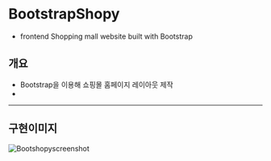 # BootstrapShopy
- frontend
Shopping mall website built with Bootstrap 


## 개요<br/>

- Bootstrap을 이용해 쇼핑몰 홈페이지 레이아웃 제작
- 
----------------
## 구현이미지

![Bootshopyscreenshot](https://user-images.githubusercontent.com/71969709/118402978-40546b00-b6a7-11eb-911b-848323194c02.png)
